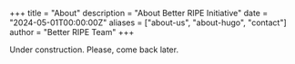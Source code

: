 +++
title = "About"
description = "About Better RIPE Initiative"
date = "2024-05-01T00:00:00Z"
aliases = ["about-us", "about-hugo", "contact"]
author = "Better RIPE Team"
+++

Under construction. Please, come back later.
